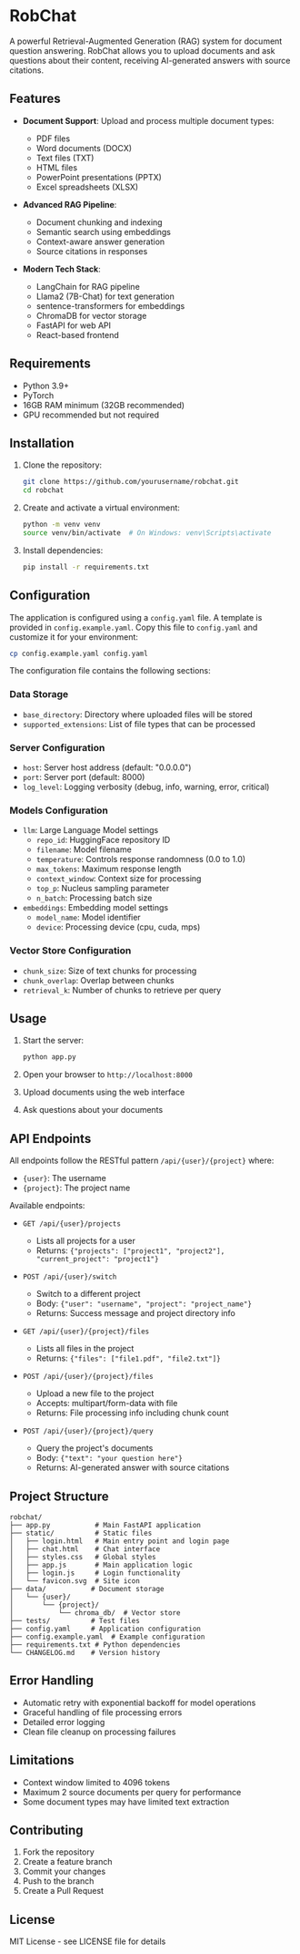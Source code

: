 # RobChat

A powerful Retrieval-Augmented Generation (RAG) system for document question answering. RobChat allows you to upload documents and ask questions about their content, receiving AI-generated answers with source citations.

## Features

- **Document Support**: Upload and process multiple document types:
  - PDF files
  - Word documents (DOCX)
  - Text files (TXT)
  - HTML files
  - PowerPoint presentations (PPTX)
  - Excel spreadsheets (XLSX)

- **Advanced RAG Pipeline**:
  - Document chunking and indexing
  - Semantic search using embeddings
  - Context-aware answer generation
  - Source citations in responses

- **Modern Tech Stack**:
  - LangChain for RAG pipeline
  - Llama2 (7B-Chat) for text generation
  - sentence-transformers for embeddings
  - ChromaDB for vector storage
  - FastAPI for web API
  - React-based frontend

## Requirements

- Python 3.9+
- PyTorch
- 16GB RAM minimum (32GB recommended)
- GPU recommended but not required

## Installation

1. Clone the repository:
   ```bash
   git clone https://github.com/yourusername/robchat.git
   cd robchat
   ```

2. Create and activate a virtual environment:
   ```bash
   python -m venv venv
   source venv/bin/activate  # On Windows: venv\Scripts\activate
   ```

3. Install dependencies:
   ```bash
   pip install -r requirements.txt
   ```

## Configuration

The application is configured using a `config.yaml` file. A template is provided in `config.example.yaml`. Copy this file to `config.yaml` and customize it for your environment:

```bash
cp config.example.yaml config.yaml
```

The configuration file contains the following sections:

### Data Storage
- `base_directory`: Directory where uploaded files will be stored
- `supported_extensions`: List of file types that can be processed

### Server Configuration
- `host`: Server host address (default: "0.0.0.0")
- `port`: Server port (default: 8000)
- `log_level`: Logging verbosity (debug, info, warning, error, critical)

### Models Configuration
- `llm`: Large Language Model settings
  - `repo_id`: HuggingFace repository ID
  - `filename`: Model filename
  - `temperature`: Controls response randomness (0.0 to 1.0)
  - `max_tokens`: Maximum response length
  - `context_window`: Context size for processing
  - `top_p`: Nucleus sampling parameter
  - `n_batch`: Processing batch size
- `embeddings`: Embedding model settings
  - `model_name`: Model identifier
  - `device`: Processing device (cpu, cuda, mps)

### Vector Store Configuration
- `chunk_size`: Size of text chunks for processing
- `chunk_overlap`: Overlap between chunks
- `retrieval_k`: Number of chunks to retrieve per query

## Usage

1. Start the server:
    ```bash
    python app.py
    ```

2. Open your browser to `http://localhost:8000`

3. Upload documents using the web interface

4. Ask questions about your documents

## API Endpoints

All endpoints follow the RESTful pattern `/api/{user}/{project}` where:
- `{user}`: The username
- `{project}`: The project name

Available endpoints:

- `GET /api/{user}/projects`
  - Lists all projects for a user
  - Returns: `{"projects": ["project1", "project2"], "current_project": "project1"}`

- `POST /api/{user}/switch`
  - Switch to a different project
  - Body: `{"user": "username", "project": "project_name"}`
  - Returns: Success message and project directory info

- `GET /api/{user}/{project}/files`
  - Lists all files in the project
  - Returns: `{"files": ["file1.pdf", "file2.txt"]}`

- `POST /api/{user}/{project}/files`
  - Upload a new file to the project
  - Accepts: multipart/form-data with file
  - Returns: File processing info including chunk count

- `POST /api/{user}/{project}/query`
  - Query the project's documents
  - Body: `{"text": "your question here"}`
  - Returns: AI-generated answer with source citations

## Project Structure

```
robchat/
├── app.py           # Main FastAPI application
├── static/          # Static files
│   ├── login.html   # Main entry point and login page
│   ├── chat.html    # Chat interface
│   ├── styles.css   # Global styles
│   ├── app.js       # Main application logic
│   ├── login.js     # Login functionality
│   └── favicon.svg  # Site icon
├── data/           # Document storage
│   └── {user}/
│       └── {project}/
│           └── chroma_db/  # Vector store
├── tests/          # Test files
├── config.yaml     # Application configuration
├── config.example.yaml  # Example configuration
├── requirements.txt # Python dependencies
└── CHANGELOG.md    # Version history
```

## Error Handling

- Automatic retry with exponential backoff for model operations
- Graceful handling of file processing errors
- Detailed error logging
- Clean file cleanup on processing failures

## Limitations

- Context window limited to 4096 tokens
- Maximum 2 source documents per query for performance
- Some document types may have limited text extraction

## Contributing

1. Fork the repository
2. Create a feature branch
3. Commit your changes
4. Push to the branch
5. Create a Pull Request

## License

MIT License - see LICENSE file for details